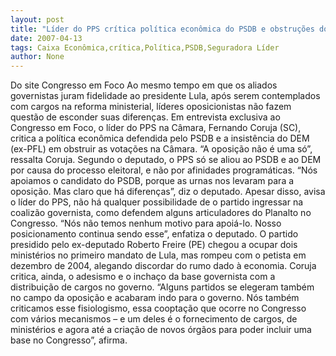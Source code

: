 ```yaml
---
layout: post
title: "Líder do PPS crítica política econômica do PSDB e obstruções do ex-PFL"
date: 2007-04-13
tags: Caixa Econômica,crítica,Política,PSDB,Seguradora Líder
author: None
---
```

Do site Congresso em Foco
Ao mesmo tempo em que os aliados governistas juram fidelidade ao presidente Lula, após serem contemplados com cargos na reforma ministerial, líderes oposicionistas não fazem questão de esconder suas diferenças. Em entrevista exclusiva ao Congresso em Foco, o líder do PPS na Câmara, Fernando Coruja (SC), critica a política econômica defendida pelo PSDB e a insistência do DEM (ex-PFL) em obstruir as votações na Câmara. 
“A oposição não é uma só”, ressalta Coruja. Segundo o deputado, o PPS só se aliou ao PSDB e ao DEM por causa do processo eleitoral, e não por afinidades programáticas. “Nós apoiamos o candidato do PSDB, porque as urnas nos levaram para a oposição. Mas claro que há diferenças”, diz o deputado.
Apesar disso, avisa o líder do PPS, não há qualquer possibilidade de o partido ingressar na coalizão governista, como defendem alguns articuladores do Planalto no Congresso. “Nós não temos nenhum motivo para apoiá-lo. Nosso posicionamento continua sendo esse”, enfatiza o deputado. O partido presidido pelo ex-deputado Roberto Freire (PE) chegou a ocupar dois ministérios no primeiro mandato de Lula, mas rompeu com o petista em dezembro de 2004, alegando discordar do rumo dado à economia. 
Coruja critica, ainda, o adesismo e o inchaço da base governista com a distribuição de cargos no governo. “Alguns partidos se elegeram também no campo da oposição e acabaram indo para o governo. Nós também criticamos esse fisiologismo, essa cooptação que ocorre no Congresso com vários mecanismos – e um deles é o fornecimento de cargos, de ministérios e agora até a criação de novos órgãos para poder incluir uma base no Congresso”, afirma. 